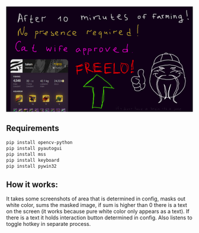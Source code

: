 ![image](https://github.com/2taken/D2Autofishing/blob/main/banner.png)

## Requirements
```
pip install opencv-python
pip install pyautogui
pip install mss
pip install keyboard
pip install pywin32
```

## How it works:
It takes some screenshots of area that is determined in config, masks out white color, sums the masked image, if sum is higher than 0 there is a text on the screen (it works because pure white color only appears as a text). If there is a text it holds interaction button determined in config. Also listens to toggle hotkey in separate process.

